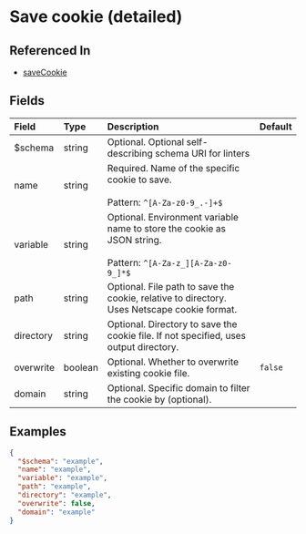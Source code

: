 
# Save cookie (detailed)



## Referenced In

- [saveCookie](/docs/references/schemas/savecookie)

## Fields

Field | Type | Description | Default
:-- | :-- | :-- | :--
$schema | string | Optional. Optional self-describing schema URI for linters | 
name | string | Required. Name of the specific cookie to save.<br/><br/>Pattern: `^[A-Za-z0-9_.-]+$` | 
variable | string | Optional. Environment variable name to store the cookie as JSON string.<br/><br/>Pattern: `^[A-Za-z_][A-Za-z0-9_]*$` | 
path | string | Optional. File path to save the cookie, relative to directory. Uses Netscape cookie format. | 
directory | string | Optional. Directory to save the cookie file. If not specified, uses output directory. | 
overwrite | boolean | Optional. Whether to overwrite existing cookie file. | `false`
domain | string | Optional. Specific domain to filter the cookie by (optional). | 

## Examples

```json
{
  "$schema": "example",
  "name": "example",
  "variable": "example",
  "path": "example",
  "directory": "example",
  "overwrite": false,
  "domain": "example"
}
```
